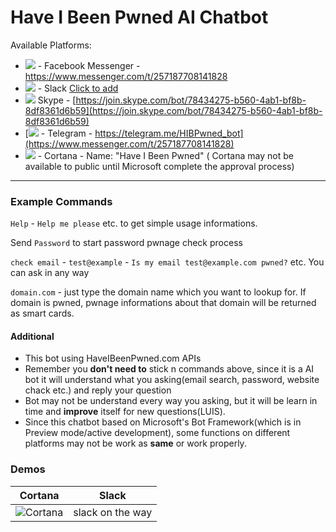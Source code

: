 # Have I Been Pwned AI Chatbot
Available Platforms:

*   [![](https://raw.githubusercontent.com/OFarukCaki/HaveIBeenPwned-AI-ChatBot/master/facebook.png)](https://www.messenger.com/t/257187708141828) <a>- Facebook Messenger -</a> <a>https://www.messenger.com/t/257187708141828</a>
*   [![](https://raw.githubusercontent.com/OFarukCaki/HaveIBeenPwned-AI-ChatBot/master/slack.png)](https://www.messenger.com/t/257187708141828) <a>- Slack</a> [Click to add](https://slack.com/oauth/authorize?scope=bot&client_id=226301402436.268292940487&redirect_uri=https%3a%2f%2fslack.botframework.com%2fHome%2fauth&state=haveibeenpwned)
*   [![](https://raw.githubusercontent.com/OFarukCaki/HaveIBeenPwned-AI-ChatBot/master/skype.png)](https://www.messenger.com/t/257187708141828) <a>Skype -</a> [https://join.skype.com/bot/78434275-b560-4ab1-bf8b-8df8361d6b59](https://join.skype.com/bot/78434275-b560-4ab1-bf8b-8df8361d6b59)
*   [![](https://raw.githubusercontent.com/OFarukCaki/HaveIBeenPwned-AI-ChatBot/master/telegram.png) - Telegram - https://telegram.me/HIBPwned_bot](https://www.messenger.com/t/257187708141828)<a></a>
<a></a>
*   [![](https://raw.githubusercontent.com/OFarukCaki/HaveIBeenPwned-AI-ChatBot/master/cortana.png)](https://www.messenger.com/t/257187708141828) <a>- Cortana - Name: "Have I Been Pwned"</a>
( Cortana may not be available to public until Microsoft complete the approval process)

---


### Example Commands

`Help` - `Help me please` etc. to get simple usage informations.

Send `Password` to start password pwnage check process 

`check email` - `test@example` - `Is my email test@example.com pwned?` etc. You can ask in any way

`domain.com` - just type the domain name which you want to lookup for. If domain is pwned, pwnage informations about that domain will be returned as smart cards.



#### Additional

+ This bot using HaveIBeenPwned.com APIs
+ Remember you **don't need to** stick n commands above, since it is a AI bot it will understand what you asking(email search, password, website chack etc.) and reply your question
+ Bot may not be understand every way you asking, but it will be learn in time and **improve** itself for new questions(LUIS).
+ Since this chatbot based on Microsoft's Bot Framework(which is in Preview mode/active development), some functions on different platforms may not be work as **same** or work properly.


### Demos

| Cortana | Slack |
| ------- | ----- |
|![Cortana](https://i.hizliresim.com/NOLOa5.gif)      |  slack on the way|

